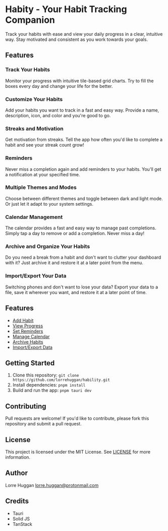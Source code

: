 # Habity - Your Habit Tracking Companion

Track your habits with ease and view your daily progress in a clear, intuitive way. Stay motivated and consistent as you work towards your goals.

## Features

### Track Your Habits

Monitor your progress with intuitive tile-based grid charts. Try to fill the boxes every day and change your life for the better.

### Customize Your Habits

Add your habits you want to track in a fast and easy way. Provide a name, description, icon, and color and you're good to go.

### Streaks and Motivation

Get motivation from streaks. Tell the app how often you'd like to complete a habit and see your streak count grow!

### Reminders

Never miss a completion again and add reminders to your habits. You'll get a notification at your specified time.

### Multiple Themes and Modes

Choose between different themes and toggle between dark and light mode. Or just let it adapt to your system settings.

### Calendar Management

The calendar provides a fast and easy way to manage past completions. Simply tap a day to remove or add a completion. Never miss a day!

### Archive and Organize Your Habits

Do you need a break from a habit and don't want to clutter your dashboard with it? Just archive it and restore it at a later point from the menu.

### Import/Export Your Data

Switching phones and don't want to lose your data? Export your data to a file, save it wherever you want, and restore it at a later point of time.

## Features

- [Add Habit](#add-habit)
- [View Progress](#view-progress)
- [Set Reminders](#set-reminders)
- [Manage Calendar](#manage-calendar)
- [Archive Habits](#archive-habits)
- [Import/Export Data](#import-export-data)

## Getting Started

1. Clone this repository: `git clone https://github.com/lorrehuggan/hability.git`
2. Install dependencies: `pnpm install`
3. Build and run the app: `pnpm tauri dev`

## Contributing

Pull requests are welcome! If you'd like to contribute, please fork this repository and submit a pull request.

## License

This project is licensed under the MIT License. See [LICENSE](LICENSE) for more information.

## Author

Lorre Huggan lorre.huggan@protonmail.com

## Credits

- Tauri
- Solid JS
- TanStack
